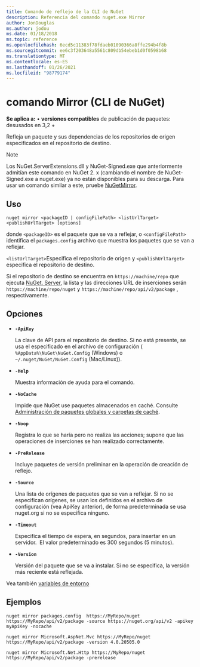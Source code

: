 ```yaml
---
title: Comando de reflejo de la CLI de NuGet
description: Referencia del comando nuget.exe Mirror
author: JonDouglas
ms.author: jodou
ms.date: 01/18/2018
ms.topic: reference
ms.openlocfilehash: 6ecd5c11383f78fdaeb01090366a8ffe294b4f8b
ms.sourcegitcommit: ee6c3f203648a5561c809db54ebeb1d0f0598b68
ms.translationtype: MT
ms.contentlocale: es-ES
ms.lasthandoff: 01/26/2021
ms.locfileid: "98779174"
---
```

# <a name="mirror-command-nuget-cli"></a>comando Mirror (CLI de NuGet)

**Se aplica a:** &bullet; **versiones compatibles** de publicación de paquetes: desusados en 3,2 +

Refleja un paquete y sus dependencias de los repositorios de origen especificados en el repositorio de destino.

> [!NOTE]
> Los NuGet.ServerExtensions.dll y NuGet-Signed.exe que anteriormente admitían este comando en NuGet 2. x (cambiando el nombre de NuGet-Signed.exe a nuget.exe) ya no están disponibles para su descarga. Para usar un comando similar a este, pruebe [NuGetMirror](https://www.nuget.org/packages/NuGetMirror/).

## <a name="usage"></a>Uso

```cli
nuget mirror <packageID | configFilePath> <listUrlTarget> <publishUrlTarget> [options]
```

donde `<packageID>` es el paquete que se va a reflejar, o `<configFilePath>` identifica el `packages.config` archivo que muestra los paquetes que se van a reflejar.

`<listUrlTarget>`Especifica el repositorio de origen y `<publishUrlTarget>` especifica el repositorio de destino.

Si el repositorio de destino se encuentra en `https://machine/repo` que ejecuta [NuGet. Server](../../hosting-packages/nuget-server.md), la lista y las direcciones URL de inserciones serán `https://machine/repo/nuget` y `https://machine/repo/api/v2/package` , respectivamente.

## <a name="options"></a>Opciones

- **`-ApiKey`**

  La clave de API para el repositorio de destino. Si no está presente, se usa el especificado en el archivo de configuración ( `%AppData%\NuGet\NuGet.Config` (Windows) o `~/.nuget/NuGet/NuGet.Config` (Mac/Linux)).

- **`-Help`**

  Muestra información de ayuda para el comando.

- **`-NoCache`**

  Impide que NuGet use paquetes almacenados en caché. Consulte [Administración de paquetes globales y carpetas de caché](../../consume-packages/managing-the-global-packages-and-cache-folders.md).

- **`-Noop`**

  Registra lo que se haría pero no realiza las acciones; supone que las operaciones de inserciones se han realizado correctamente.

- **`-PreRelease`**

  Incluye paquetes de versión preliminar en la operación de creación de reflejo.

- **`-Source`**

  Una lista de orígenes de paquetes que se van a reflejar. Si no se especifican orígenes, se usan los definidos en el archivo de configuración (vea ApiKey anterior), de forma predeterminada se usa nuget.org si no se especifica ninguno.

- **`-Timeout`**

  Especifica el tiempo de espera, en segundos, para insertar en un servidor.  El valor predeterminado es 300 segundos (5 minutos).

- **`-Version`**

  Versión del paquete que se va a instalar. Si no se especifica, la versión más reciente está reflejada.

Vea también [variables de entorno](cli-ref-environment-variables.md)

## <a name="examples"></a>Ejemplos

```cli
nuget mirror packages.config  https://MyRepo/nuget https://MyRepo/api/v2/package -source https://nuget.org/api/v2 -apikey myApiKey -nocache

nuget mirror Microsoft.AspNet.Mvc https://MyRepo/nuget https://MyRepo/api/v2/package -version 4.0.20505.0

nuget mirror Microsoft.Net.Http https://MyRepo/nuget https://MyRepo/api/v2/package -prerelease
```
